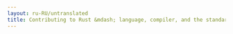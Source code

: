 ```yaml
---
layout: ru-RU/untranslated
title: Contributing to Rust &mdash; language, compiler, and the standard library &middot; The Rust Programming Language
---
```

